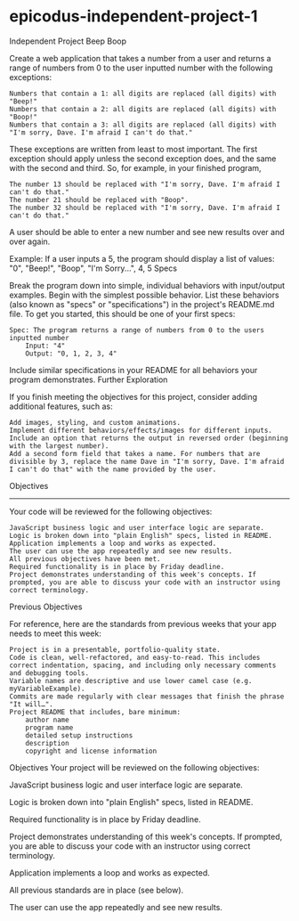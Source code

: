 # epicodus-independent-project-1


Independent Project
Beep Boop

Create a web application that takes a number from a user and returns a range of numbers from 0 to the user inputted number with the following exceptions:

    Numbers that contain a 1: all digits are replaced (all digits) with "Beep!"
    Numbers that contain a 2: all digits are replaced (all digits) with "Boop!"
    Numbers that contain a 3: all digits are replaced (all digits) with "I'm sorry, Dave. I'm afraid I can't do that."

These exceptions are written from least to most important. The first exception should apply unless the second exception does, and the same with the second and third. So, for example, in your finished program,

    The number 13 should be replaced with "I'm sorry, Dave. I'm afraid I can't do that."
    The number 21 should be replaced with "Boop".
    The number 32 should be replaced with "I'm sorry, Dave. I'm afraid I can't do that."

A user should be able to enter a new number and see new results over and over again.

Example: If a user inputs a 5, the program should display a list of values: "0", "Beep!", "Boop", "I'm Sorry...", 4, 5
Specs

Break the program down into simple, individual behaviors with input/output examples. Begin with the simplest possible behavior. List these behaviors (also known as "specs" or "specifications") in the project's README.md file. To get you started, this should be one of your first specs:

    Spec: The program returns a range of numbers from 0 to the users inputted number
        Input: "4"
        Output: "0, 1, 2, 3, 4"

Include similar specifications in your README for all behaviors your program demonstrates.
Further Exploration

If you finish meeting the objectives for this project, consider adding additional features, such as:

    Add images, styling, and custom animations.
    Implement different behaviors/effects/images for different inputs.
    Include an option that returns the output in reversed order (beginning with the largest number).
    Add a second form field that takes a name. For numbers that are divisible by 3, replace the name Dave in "I'm sorry, Dave. I'm afraid I can't do that" with the name provided by the user.

Objectives

<hr>

Your code will be reviewed for the following objectives:

    JavaScript business logic and user interface logic are separate.
    Logic is broken down into "plain English" specs, listed in README.
    Application implements a loop and works as expected.
    The user can use the app repeatedly and see new results.
    All previous objectives have been met.
    Required functionality is in place by Friday deadline.
    Project demonstrates understanding of this week's concepts. If prompted, you are able to discuss your code with an instructor using correct terminology.

Previous Objectives

For reference, here are the standards from previous weeks that your app needs to meet this week:

    Project is in a presentable, portfolio-quality state.
    Code is clean, well-refactored, and easy-to-read. This includes correct indentation, spacing, and including only necessary comments and debugging tools.
    Variable names are descriptive and use lower camel case (e.g. myVariableExample).
    Commits are made regularly with clear messages that finish the phrase "It will…".
    Project README that includes, bare minimum:
        author name
        program name
        detailed setup instructions
        description
        copyright and license information

Objectives
Your project will be reviewed on the following objectives:

JavaScript business logic and user interface logic are separate.

Logic is broken down into "plain English" specs, listed in README.

Required functionality is in place by Friday deadline.

Project demonstrates understanding of this week's concepts. If prompted, you are able to discuss your code with an instructor using correct terminology.

Application implements a loop and works as expected.

All previous standards are in place (see below).

The user can use the app repeatedly and see new results. 
